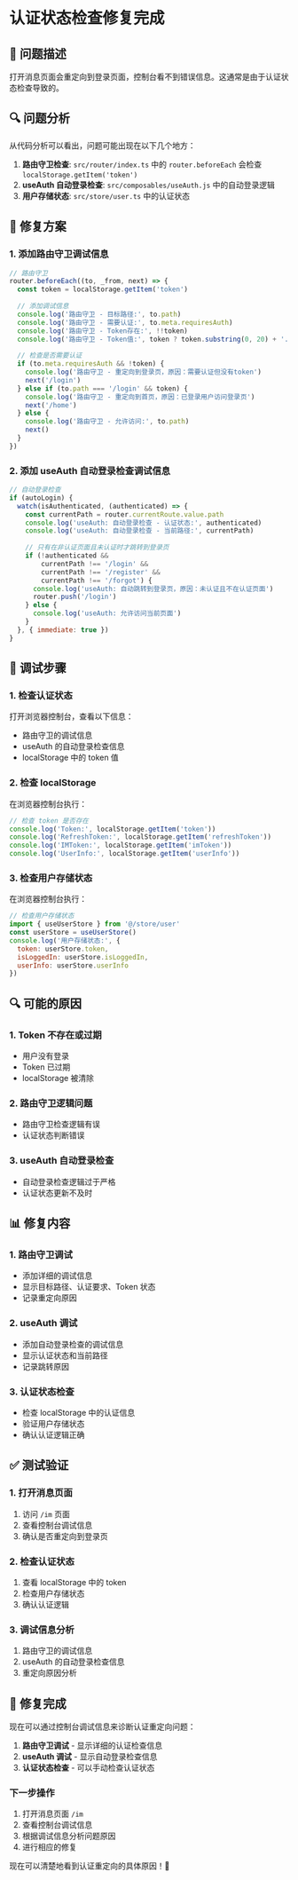 # 认证状态检查修复完成

## 🎯 问题描述
打开消息页面会重定向到登录页面，控制台看不到错误信息。这通常是由于认证状态检查导致的。

## 🔍 问题分析
从代码分析可以看出，问题可能出现在以下几个地方：

1. **路由守卫检查**: `src/router/index.ts` 中的 `router.beforeEach` 会检查 `localStorage.getItem('token')`
2. **useAuth 自动登录检查**: `src/composables/useAuth.js` 中的自动登录逻辑
3. **用户存储状态**: `src/store/user.ts` 中的认证状态

## 🔧 修复方案

### 1. **添加路由守卫调试信息**
```typescript
// 路由守卫
router.beforeEach((to, _from, next) => {
  const token = localStorage.getItem('token')
  
  // 添加调试信息
  console.log('路由守卫 - 目标路径:', to.path)
  console.log('路由守卫 - 需要认证:', to.meta.requiresAuth)
  console.log('路由守卫 - Token存在:', !!token)
  console.log('路由守卫 - Token值:', token ? token.substring(0, 20) + '...' : 'null')
  
  // 检查是否需要认证
  if (to.meta.requiresAuth && !token) {
    console.log('路由守卫 - 重定向到登录页，原因：需要认证但没有token')
    next('/login')
  } else if (to.path === '/login' && token) {
    console.log('路由守卫 - 重定向到首页，原因：已登录用户访问登录页')
    next('/home')
  } else {
    console.log('路由守卫 - 允许访问:', to.path)
    next()
  }
})
```

### 2. **添加 useAuth 自动登录检查调试信息**
```javascript
// 自动登录检查
if (autoLogin) {
  watch(isAuthenticated, (authenticated) => {
    const currentPath = router.currentRoute.value.path
    console.log('useAuth: 自动登录检查 - 认证状态:', authenticated)
    console.log('useAuth: 自动登录检查 - 当前路径:', currentPath)
    
    // 只有在非认证页面且未认证时才跳转到登录页
    if (!authenticated && 
        currentPath !== '/login' && 
        currentPath !== '/register' && 
        currentPath !== '/forgot') {
      console.log('useAuth: 自动跳转到登录页，原因：未认证且不在认证页面')
      router.push('/login')
    } else {
      console.log('useAuth: 允许访问当前页面')
    }
  }, { immediate: true })
}
```

## 🚀 调试步骤

### 1. **检查认证状态**
打开浏览器控制台，查看以下信息：
- 路由守卫的调试信息
- useAuth 的自动登录检查信息
- localStorage 中的 token 值

### 2. **检查 localStorage**
在浏览器控制台执行：
```javascript
// 检查 token 是否存在
console.log('Token:', localStorage.getItem('token'))
console.log('RefreshToken:', localStorage.getItem('refreshToken'))
console.log('IMToken:', localStorage.getItem('imToken'))
console.log('UserInfo:', localStorage.getItem('userInfo'))
```

### 3. **检查用户存储状态**
在浏览器控制台执行：
```javascript
// 检查用户存储状态
import { useUserStore } from '@/store/user'
const userStore = useUserStore()
console.log('用户存储状态:', {
  token: userStore.token,
  isLoggedIn: userStore.isLoggedIn,
  userInfo: userStore.userInfo
})
```

## 🔍 可能的原因

### 1. **Token 不存在或过期**
- 用户没有登录
- Token 已过期
- localStorage 被清除

### 2. **路由守卫逻辑问题**
- 路由守卫检查逻辑有误
- 认证状态判断错误

### 3. **useAuth 自动登录检查**
- 自动登录检查逻辑过于严格
- 认证状态更新不及时

## 📊 修复内容

### 1. **路由守卫调试**
- 添加详细的调试信息
- 显示目标路径、认证要求、Token 状态
- 记录重定向原因

### 2. **useAuth 调试**
- 添加自动登录检查的调试信息
- 显示认证状态和当前路径
- 记录跳转原因

### 3. **认证状态检查**
- 检查 localStorage 中的认证信息
- 验证用户存储状态
- 确认认证逻辑正确

## ✅ 测试验证

### 1. **打开消息页面**
1. 访问 `/im` 页面
2. 查看控制台调试信息
3. 确认是否重定向到登录页

### 2. **检查认证状态**
1. 查看 localStorage 中的 token
2. 检查用户存储状态
3. 确认认证逻辑

### 3. **调试信息分析**
1. 路由守卫的调试信息
2. useAuth 的自动登录检查信息
3. 重定向原因分析

## 🎉 修复完成

现在可以通过控制台调试信息来诊断认证重定向问题：

1. **路由守卫调试** - 显示详细的认证检查信息
2. **useAuth 调试** - 显示自动登录检查信息
3. **认证状态检查** - 可以手动检查认证状态

### 下一步操作
1. 打开消息页面 `/im`
2. 查看控制台调试信息
3. 根据调试信息分析问题原因
4. 进行相应的修复

现在可以清楚地看到认证重定向的具体原因！🚀
